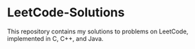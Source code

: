 # LeetCode-Solutions
This repository contains my solutions to problems on LeetCode, implemented in C, C++, and Java.
